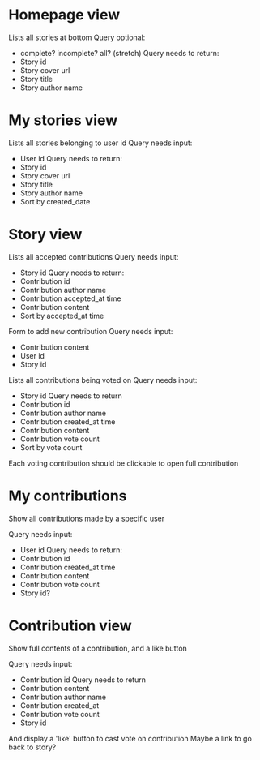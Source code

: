 # Homepage view

Lists all stories at bottom
Query optional:
 - complete? incomplete? all? (stretch)
Query needs to return:
 - Story id
 - Story cover url
 - Story title
 - Story author name

# My stories view

Lists all stories belonging to user id
Query needs input:
 - User id
Query needs to return:
 - Story id
 - Story cover url
 - Story title
 - Story author name
 - Sort by created_date  

 # Story view
 
 Lists all accepted contributions
 Query needs input:
 - Story id
 Query needs to return:
 - Contribution id
 - Contribution author name
 - Contribution accepted_at time
 - Contribution content
 - Sort by accepted_at time

 Form to add new contribution
 Query needs input:
 - Contribution content
 - User id
 - Story id
 
 Lists all contributions being voted on
 Query needs input:
 - Story id
 Query needs to return
 - Contribution id
 - Contribution author name
 - Contribution created_at time
 - Contribution content
 - Contribution vote count
 - Sort by vote count

 Each voting contribution should be clickable to open full contribution

 # My contributions

 Show all contributions made by a specific user

 Query needs input:
 - User id
 Query needs to return:
 - Contribution id
 - Contribution created_at time
 - Contribution content
 - Contribution vote count
 - Story id?

 # Contribution view
 
 Show full contents of a contribution, and a like button

 Query needs input:
 - Contribution id
 Query needs to return
 - Contribution content
 - Contribution author name
 - Contribution created_at
 - Contribution vote count
 - Story id

 And display a 'like' button to cast vote on contribution
 Maybe a link to go back to story?

